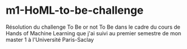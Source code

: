 # m1-HoML-to-be-challenge
Résolution du challenge To Be or not To Be dans le cadre du cours de Hands of Machine Learning que j'ai suivi au premier semestre de mon master 1 à l'Université Paris-Saclay
